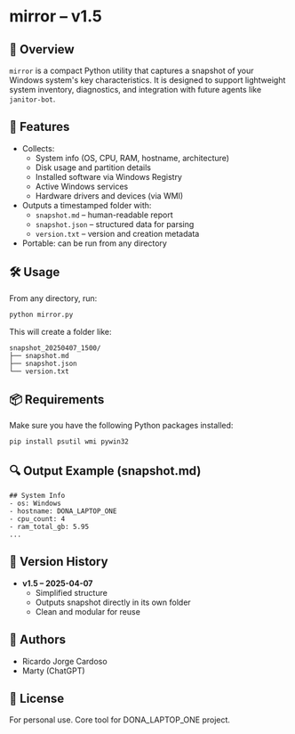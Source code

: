 # mirror – v1.5

## 📌 Overview
`mirror` is a compact Python utility that captures a snapshot of your Windows system's key characteristics. It is designed to support lightweight system inventory, diagnostics, and integration with future agents like `janitor-bot`.

## 🧰 Features
- Collects:
  - System info (OS, CPU, RAM, hostname, architecture)
  - Disk usage and partition details
  - Installed software via Windows Registry
  - Active Windows services
  - Hardware drivers and devices (via WMI)
- Outputs a timestamped folder with:
  - `snapshot.md` – human-readable report
  - `snapshot.json` – structured data for parsing
  - `version.txt` – version and creation metadata
- Portable: can be run from any directory

## 🛠️ Usage
From any directory, run:
```bash
python mirror.py
```
This will create a folder like:
```
snapshot_20250407_1500/
├── snapshot.md
├── snapshot.json
└── version.txt
```

## 📦 Requirements
Make sure you have the following Python packages installed:
```bash
pip install psutil wmi pywin32
```

## 🔍 Output Example (snapshot.md)
```
## System Info
- os: Windows
- hostname: DONA_LAPTOP_ONE
- cpu_count: 4
- ram_total_gb: 5.95
...
```

## 🧭 Version History
- **v1.5 – 2025-04-07**
  - Simplified structure
  - Outputs snapshot directly in its own folder
  - Clean and modular for reuse

## 👥 Authors
- Ricardo Jorge Cardoso
- Marty (ChatGPT)

## 🔐 License
For personal use. Core tool for DONA_LAPTOP_ONE project.

